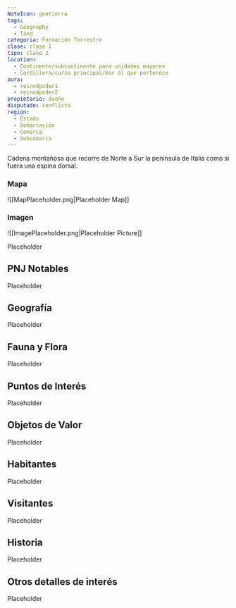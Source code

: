 ```yaml
---
NoteIcon: geotierra
tags:
  - Geography 
  - land 
categoria: Formación Terrestre
clase: clase 1
tipo: clase 2
location: 
  - Continente/subcontinente para unidades mayores
  - Cordillera/curso principal/mar al que pertenece 
aura:
  - reinodpoder1
  - reinodpoder2
propietario: dueño
disputado: conflicto
region:
  - Estado 
  - Demarcación
  - Comarca
  - Subcomarca
---
```





 <section class="wa-section main-content"><p>Cadena montañosa que recorre de Norte a Sur la península de <span class="article-link article-explorer-link entity-link wa-link" data-article-privacy="public" data-article-id="77f7513b-f508-47b5-8dca-9f27e789b0f6" data-template-type="location" data-article="77f7513b-f508-47b5-8dca-9f27e789b0f6">Italia</span> como si fuera una espina dorsal.</p></section>   

### Mapa
![[MapPlaceholder.png|Placeholder Map]]

### Imagen
![[ImagePlaceholder.png|Placeholder Picture]]

Placeholder

## PNJ Notables
Placeholder

## Geografía
Placeholder

## Fauna y Flora
Placeholder

## Puntos de Interés
Placeholder

## Objetos de Valor
Placeholder

## Habitantes
Placeholder

## Visitantes
Placeholder

## Historia
Placeholder

## Otros detalles de interés
Placeholder

